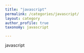 ```yaml
---
title: "javascript"
permalink: /categories/javascript/
layout: category
author_profile: true
taxonomy: javascript

---
```


javascript